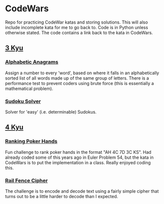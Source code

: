 # CodeWars

Repo for practicing CodeWar katas and storing solutions. This will also include incomplete kata for me to go back to. Code is in Python unless otherwise stated. The code contains a link back to the kata in CodeWars.

## [3 Kyu](https://github.com/jules-lewis/codewars/tree/master/3kyu)

### [Alphabetic Anagrams](https://github.com/jules-lewis/codewars/blob/master/3kyu/alphabetic-anagrams.py)  
Assign a number to every 'word', based on where it falls in an alphabetically sorted list of all words made up of the same group of letters. There is a performance test to prevent coders using brute force (this is essentially a mathematical problem).

### [Sudoku Solver](https://github.com/jules-lewis/codewars/blob/master/3kyu/sudoku-solver.py)  
Solver for 'easy' (i.e. determinable) Sudokus.


## [4 Kyu](https://github.com/jules-lewis/codewars/tree/master/4kyu)

### [Ranking Poker Hands](https://github.com/jules-lewis/codewars/blob/master/4kyu/ranking-poker-hands.py)  
Fun challenge to rank poker hands in the format "AH 4C 7D 3C KS". Had already coded some of this years ago in Euler Problem 54, but the kata in CodeWars is to put the implementation in a class. Really enjoyed coding this.

### [Rail Fence Cipher](https://github.com/jules-lewis/codewars/blob/master/4kyu/rail-fence-cypher.py) 
The challenge is to encode and decode text using a fairly simple cipher that turns out to be a little harder to decode than I expected.




